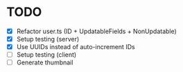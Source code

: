 # TODO

- [x] Refactor user.ts (ID + UpdatableFields + NonUpdatable)
- [x] Setup testing (server)
- [x] Use UUIDs instead of auto-increment IDs
- [ ] Setup testing (client)
- [ ] Generate thumbnail
